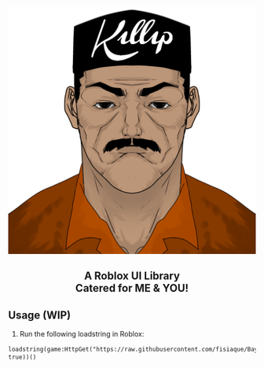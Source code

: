 <p align="center">
  <picture>
    <source media="(prefers-color-scheme: dark)" srcset="./README/BayaLogo_White.png">
    <source media="(prefers-color-scheme: light)" srcset="./README/BayaLogo_Black.png">
    <img alt="Mr.Killip" src="./README/Killip.png">
  </picture>
</p>
<h2 align="center">
  A Roblox UI Library
  <br/>
   Catered for ME & YOU!
</h2>

## Usage (WIP)
1. Run the following loadstring in Roblox: 
```luau
loadstring(game:HttpGet("https://raw.githubusercontent.com/fisiaque/BayaUILibrary/main/src.lua", true))()
```
